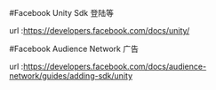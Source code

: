 #Facebook Unity Sdk 登陆等

url :https://developers.facebook.com/docs/unity/

#Facebook Audience Network 广告

url :https://developers.facebook.com/docs/audience-network/guides/adding-sdk/unity